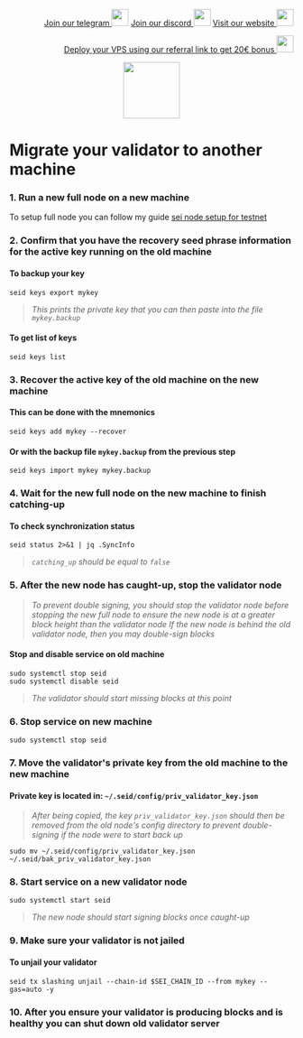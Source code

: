 <p style="font-size:14px" align="right">
<a href="https://t.me/kjnotes" target="_blank">Join our telegram <img src="https://user-images.githubusercontent.com/50621007/183283867-56b4d69f-bc6e-4939-b00a-72aa019d1aea.png" width="30"/></a>
<a href="https://discord.gg/QmGfDKrA" target="_blank">Join our discord <img src="https://user-images.githubusercontent.com/50621007/176236430-53b0f4de-41ff-41f7-92a1-4233890a90c8.png" width="30"/></a>
<a href="https://kjnodes.com/" target="_blank">Visit our website <img src="https://user-images.githubusercontent.com/50621007/168689709-7e537ca6-b6b8-4adc-9bd0-186ea4ea4aed.png" width="30"/></a>
</p>

<p style="font-size:14px" align="right">
<a href="https://hetzner.cloud/?ref=y8pQKS2nNy7i" target="_blank">Deploy your VPS using our referral link to get 20€ bonus <img src="https://user-images.githubusercontent.com/50621007/174612278-11716b2a-d662-487e-8085-3686278dd869.png" width="30"/></a>
</p>

<p align="center">
  <img height="100" height="auto" src="https://user-images.githubusercontent.com/50621007/169664551-39020c2e-fa95-483b-916b-c52ce4cb907c.png">
</p>

# Migrate your validator to another machine

### 1. Run a new full node on a new machine
To setup full node you can follow my guide [sei node setup for testnet](https://github.com/kj89/testnet_manuals/blob/main/sei/README.md)

### 2. Confirm that you have the recovery seed phrase information for the active key running on the old machine

#### To backup your key
```
seid keys export mykey
```
> _This prints the private key that you can then paste into the file `mykey.backup`_

#### To get list of keys
```
seid keys list
```

### 3. Recover the active key of the old machine on the new machine

#### This can be done with the mnemonics
```
seid keys add mykey --recover
```

#### Or with the backup file `mykey.backup` from the previous step
```
seid keys import mykey mykey.backup
```

### 4. Wait for the new full node on the new machine to finish catching-up

#### To check synchronization status
```
seid status 2>&1 | jq .SyncInfo
```
> _`catching_up` should be equal to `false`_

### 5. After the new node has caught-up, stop the validator node

> _To prevent double signing, you should stop the validator node before stopping the new full node to ensure the new node is at a greater block height than the validator node_
> _If the new node is behind the old validator node, then you may double-sign blocks_

#### Stop and disable service on old machine
```
sudo systemctl stop seid
sudo systemctl disable seid
```
> _The validator should start missing blocks at this point_

### 6. Stop service on new machine
```
sudo systemctl stop seid
```

### 7. Move the validator's private key from the old machine to the new machine
#### Private key is located in: `~/.seid/config/priv_validator_key.json`

> _After being copied, the key `priv_validator_key.json` should then be removed from the old node's config directory to prevent double-signing if the node were to start back up_
```
sudo mv ~/.seid/config/priv_validator_key.json ~/.seid/bak_priv_validator_key.json
```

### 8. Start service on a new validator node
```
sudo systemctl start seid
```
> _The new node should start signing blocks once caught-up_

### 9. Make sure your validator is not jailed
#### To unjail your validator
```
seid tx slashing unjail --chain-id $SEI_CHAIN_ID --from mykey --gas=auto -y
```

### 10. After you ensure your validator is producing blocks and is healthy you can shut down old validator server

